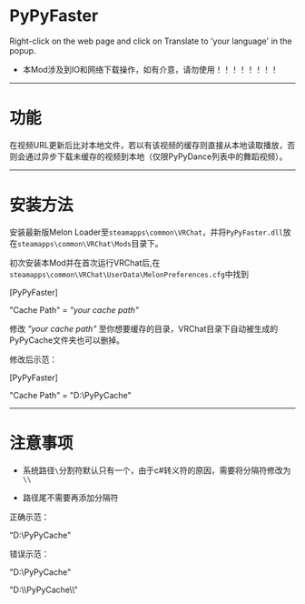 # PyPyFaster
Right-click on the web page and click on Translate to 'your language' in the popup.

- 本Mod涉及到IO和网络下载操作，如有介意，请勿使用！！！！！！！！

---
# 功能
在视频URL更新后比对本地文件，若以有该视频的缓存则直接从本地读取播放，否则会通过异步下载未缓存的视频到本地（仅限PyPyDance列表中的舞蹈视频）。

---
# 安装方法
安装最新版Melon Loader至`steamapps\common\VRChat`，并将`PyPyFaster.dll`放在`steamapps\common\VRChat\Mods`目录下。

初次安装本Mod并在首次运行VRChat后,在`steamapps\common\VRChat\UserData\MelonPreferences.cfg`中找到

[PyPyFaster]

"Cache Path" = *"your cache path"*

修改 *"your cache path"* 至你想要缓存的目录，VRChat目录下自动被生成的PyPyCache文件夹也可以删掉。

修改后示范：

[PyPyFaster]

"Cache Path" = "D:\\PyPyCache"

---
# 注意事项
- 系统路径`\`分割符默认只有一个，由于c#转义符的原因，需要将分隔符修改为`\\`

- 路径尾不需要再添加分隔符

正确示范：

"D:\\PyPyCache"

错误示范：

"D:\PyPyCache"

"D:\\\PyPyCache\\\\"
